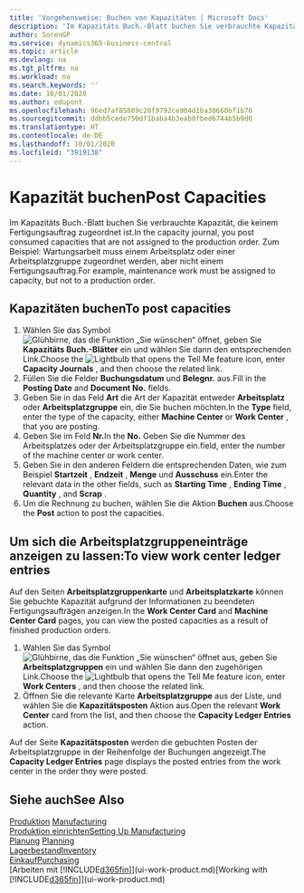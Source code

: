 ```yaml
---
title: 'Vorgehensweise: Buchen von Kapazitäten | Microsoft Docs'
description: 'Im Kapazitäts Buch.-Blatt buchen Sie verbrauchte Kapazität, die keinem Fertigungsauftrag zugeordnet ist. Zum Beispiel: Wartungsarbeit muss einem Arbeitsplatz oder einer Arbeitsplatzgruppe zugeordnet werden, aber nicht einem Fertigungsauftrag.'
author: SorenGP
ms.service: dynamics365-business-central
ms.topic: article
ms.devlang: na
ms.tgt_pltfrm: na
ms.workload: na
ms.search.keywords: ''
ms.date: 10/01/2020
ms.author: edupont
ms.openlocfilehash: 96ed7af85889c20f9792ce904d1ba30660bf1b76
ms.sourcegitcommit: ddbb5cede750df1baba4b3eab8fbed6744b5b9d6
ms.translationtype: HT
ms.contentlocale: de-DE
ms.lasthandoff: 10/01/2020
ms.locfileid: "3919138"
---
```

# <a name="post-capacities"></a><span data-ttu-id="17a8e-104">Kapazität buchen</span><span class="sxs-lookup"><span data-stu-id="17a8e-104">Post Capacities</span></span>
<span data-ttu-id="17a8e-105">Im Kapazitäts Buch.-Blatt buchen Sie verbrauchte Kapazität, die keinem Fertigungsauftrag zugeordnet ist.</span><span class="sxs-lookup"><span data-stu-id="17a8e-105">In the capacity journal, you post consumed capacities that are not assigned to the production order.</span></span> <span data-ttu-id="17a8e-106">Zum Beispiel: Wartungsarbeit muss einem Arbeitsplatz oder einer Arbeitsplatzgruppe zugeordnet werden, aber nicht einem Fertigungsauftrag.</span><span class="sxs-lookup"><span data-stu-id="17a8e-106">For example, maintenance work must be assigned to capacity, but not to a production order.</span></span>  

## <a name="to-post-capacities"></a><span data-ttu-id="17a8e-107">Kapazitäten buchen</span><span class="sxs-lookup"><span data-stu-id="17a8e-107">To post capacities</span></span>  
1.  <span data-ttu-id="17a8e-108">Wählen Sie das Symbol ![Glühbirne, das die Funktion „Sie wünschen“ öffnet](media/ui-search/search_small.png "Was möchten Sie tun?"), geben Sie **Kapazitäts Buch.-Blätter** ein und wählen Sie dann den entsprechenden Link.</span><span class="sxs-lookup"><span data-stu-id="17a8e-108">Choose the ![Lightbulb that opens the Tell Me feature](media/ui-search/search_small.png "Tell me what you want to do") icon, enter **Capacity Journals** , and then choose the related link.</span></span>  
2.  <span data-ttu-id="17a8e-109">Füllen Sie die Felder **Buchungsdatum** und **Belegnr.** aus.</span><span class="sxs-lookup"><span data-stu-id="17a8e-109">Fill in the **Posting Date** and **Document No.** fields.</span></span>  
3.  <span data-ttu-id="17a8e-110">Geben Sie in das Feld **Art** die Art der Kapazität entweder **Arbeitsplatz** oder **Arbeitsplatzgruppe** ein, die Sie buchen möchten.</span><span class="sxs-lookup"><span data-stu-id="17a8e-110">In the **Type** field, enter the type of the capacity, either **Machine Center** or **Work Center** , that you are posting.</span></span>  
4.  <span data-ttu-id="17a8e-111">Geben Sie im Feld **Nr.**</span><span class="sxs-lookup"><span data-stu-id="17a8e-111">In the **No.**</span></span> <span data-ttu-id="17a8e-112">Geben Sie die Nummer des Arbeitsplatzes oder der Arbeitsplatzgruppe ein.</span><span class="sxs-lookup"><span data-stu-id="17a8e-112">field, enter the number of the machine center or work center.</span></span>  
5.  <span data-ttu-id="17a8e-113">Geben Sie in den anderen Feldern die entsprechenden Daten, wie zum Beispiel **Startzeit** , **Endzeit** , **Menge** und **Ausschuss** ein.</span><span class="sxs-lookup"><span data-stu-id="17a8e-113">Enter the relevant data in the other fields, such as **Starting Time** , **Ending Time** , **Quantity** , and **Scrap** .</span></span>  
6.  <span data-ttu-id="17a8e-114">Um die Rechnung zu buchen, wählen Sie die Aktion **Buchen** aus.</span><span class="sxs-lookup"><span data-stu-id="17a8e-114">Choose the **Post** action to post the capacities.</span></span>  

## <a name="to-view-work-center-ledger-entries"></a><span data-ttu-id="17a8e-115">Um sich die Arbeitsplatzgruppeneinträge anzeigen zu lassen:</span><span class="sxs-lookup"><span data-stu-id="17a8e-115">To view work center ledger entries</span></span>  
<span data-ttu-id="17a8e-116">Auf den Seiten **Arbeitsplatzgruppenkarte** und **Arbeitsplatzkarte** können Sie gebuchte Kapazität aufgrund der Informationen zu beendeten Fertigungsaufträgen anzeigen.</span><span class="sxs-lookup"><span data-stu-id="17a8e-116">In the **Work Center Card** and **Machine Center Card** pages, you can view the posted capacities as a result of finished production orders.</span></span>    
1.  <span data-ttu-id="17a8e-117">Wählen Sie das Symbol ![Glühbirne, das die Funktion „Sie wünschen“ öffnet](media/ui-search/search_small.png "Was möchten Sie tun?") aus, geben Sie **Arbeitsplatzgruppen** ein und wählen Sie dann den zugehörigen Link.</span><span class="sxs-lookup"><span data-stu-id="17a8e-117">Choose the ![Lightbulb that opens the Tell Me feature](media/ui-search/search_small.png "Tell me what you want to do") icon, enter **Work Centers** , and then choose the related link.</span></span>  
2.  <span data-ttu-id="17a8e-118">Öffnen Sie die relevante Karte **Arbeitsplatzgruppe** aus der Liste, und wählen Sie die **Kapazitätsposten** Aktion aus.</span><span class="sxs-lookup"><span data-stu-id="17a8e-118">Open the relevant **Work Center** card from the list, and then choose the **Capacity Ledger Entries** action.</span></span>  

<span data-ttu-id="17a8e-119">Auf der Seite **Kapazitätsposten** werden die gebuchten Posten der Arbeitsplatzgruppe in der Reihenfolge der Buchungen angezeigt.</span><span class="sxs-lookup"><span data-stu-id="17a8e-119">The **Capacity Ledger Entries** page displays the posted entries from the work center in the order they were posted.</span></span>   

## <a name="see-also"></a><span data-ttu-id="17a8e-120">Siehe auch</span><span class="sxs-lookup"><span data-stu-id="17a8e-120">See Also</span></span>  
<span data-ttu-id="17a8e-121">[Produktion](production-manage-manufacturing.md)  </span><span class="sxs-lookup"><span data-stu-id="17a8e-121">[Manufacturing](production-manage-manufacturing.md)  </span></span>  
[<span data-ttu-id="17a8e-122">Produktion einrichten</span><span class="sxs-lookup"><span data-stu-id="17a8e-122">Setting Up Manufacturing</span></span>](production-configure-production-processes.md)  
<span data-ttu-id="17a8e-123">[Planung](production-planning.md)    </span><span class="sxs-lookup"><span data-stu-id="17a8e-123">[Planning](production-planning.md)    </span></span>  
[<span data-ttu-id="17a8e-124">Lagerbestand</span><span class="sxs-lookup"><span data-stu-id="17a8e-124">Inventory</span></span>](inventory-manage-inventory.md)  
[<span data-ttu-id="17a8e-125">Einkauf</span><span class="sxs-lookup"><span data-stu-id="17a8e-125">Purchasing</span></span>](purchasing-manage-purchasing.md)  
<span data-ttu-id="17a8e-126">[Arbeiten mit [!INCLUDE[d365fin](includes/d365fin_md.md)]](ui-work-product.md)</span><span class="sxs-lookup"><span data-stu-id="17a8e-126">[Working with [!INCLUDE[d365fin](includes/d365fin_md.md)]](ui-work-product.md)</span></span>
